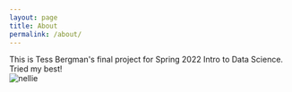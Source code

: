```yaml
---
layout: page
title: About
permalink: /about/
---
```


This is Tess Bergman's final project for Spring 2022 Intro to Data Science. Tried my best!  
![nellie](https://github.com/aeridona/aeridona.github.io/raw/master/extras/IMG-8560.jpg)

